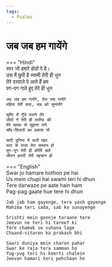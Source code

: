 ```yaml
---  
tags:  
  - Psalms  
---  
```

# जब जब हम गायेंगे  

=== "Hindi"  
    स्वर जो हमारे होठों पे है।  
    उस मैं छुपी है स्वामी तेरी ही धुन  
    तेरे दरवाज़े पे आते हैं हम  
    पग-पग गाते हुए तेरे ही धुन  
  
    जब जब हम गायेंगे, तेरा यश गायेंगे  
    महिमा तेरी सदा, सब को सुनायेंगे  
  
    सृष्टि में गूँजे तराने तेरे  
    जीवों ने तेरी ही तारीफ की  
    तेरे चमक से सुहाना लगे  
    चाँद-सितारों का प्रकाश भी  
  
    सारी दुनिया में चारों पहर  
    स्वर के राजा तेरा सम्मान हो  
    युग-युग तेरी ही कीर्ति चलें  
    जीवन हमारी तेरी पहचान हो  
  
=== "English"  
    Swar jo hamare hothon pe hai  
    Us mein chupi hai swami teri hi dhun  
    Tere darwaze pe aate hain ham  
    Pag-pag gaate hue tere hi dhun  
  
    Jab jab ham gayenge, tera yash gayenge  
    Mahima teri sada, sab ko sunayenge  
  
    Srishti mein goonje taraane tere  
    Jeevon ne teri hi tareef ki  
    Tere chamak se suhana lage  
    Chaand-sitaron ka prakash bhi  
  
    Saari duniya mein charon pahar  
    Swar ke raja tera samman ho  
    Yug-yug teri hi keerti chalein  
    Jeevan hamari teri pehchaan ho  